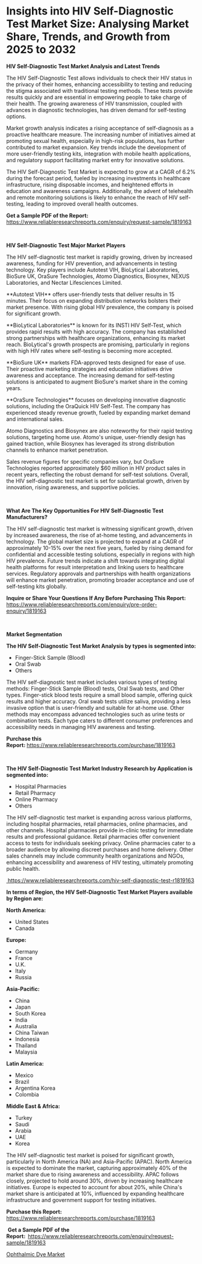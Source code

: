 <p><h1>Insights into HIV Self-Diagnostic Test Market Size: Analysing Market Share, Trends, and Growth from 2025 to 2032</h1></p><p><strong>HIV Self-Diagnostic Test Market Analysis and Latest Trends</strong></p>
<p><p>The HIV Self-Diagnostic Test allows individuals to check their HIV status in the privacy of their homes, enhancing accessibility to testing and reducing the stigma associated with traditional testing methods. These tests provide results quickly and are essential in empowering people to take charge of their health. The growing awareness of HIV transmission, coupled with advances in diagnostic technologies, has driven demand for self-testing options.</p><p>Market growth analysis indicates a rising acceptance of self-diagnosis as a proactive healthcare measure. The increasing number of initiatives aimed at promoting sexual health, especially in high-risk populations, has further contributed to market expansion. Key trends include the development of more user-friendly testing kits, integration with mobile health applications, and regulatory support facilitating market entry for innovative solutions.</p><p>The HIV Self-Diagnostic Test Market is expected to grow at a CAGR of 6.2% during the forecast period, fueled by increasing investments in healthcare infrastructure, rising disposable incomes, and heightened efforts in education and awareness campaigns. Additionally, the advent of telehealth and remote monitoring solutions is likely to enhance the reach of HIV self-testing, leading to improved overall health outcomes.</p></p>
<p><strong>Get a Sample PDF of the Report:&nbsp;</strong> <a href="https://www.reliableresearchreports.com/enquiry/request-sample/1819163?utm_campaign=3268&utm_medium=2&utm_source=Github&utm_content=ia&utm_term=05032025&utm_id=hiv-self-diagnostic-test">https://www.reliableresearchreports.com/enquiry/request-sample/1819163</a></p>
<p>&nbsp;</p>
<p><strong>HIV Self-Diagnostic Test Major Market Players</strong></p>
<p><p>The HIV self-diagnostic test market is rapidly growing, driven by increased awareness, funding for HIV prevention, and advancements in testing technology. Key players include Autotest VIH, BioLytical Laboratories, BioSure UK, OraSure Technologies, Atomo Diagnostics, Biosynex, NEXUS Laboratories, and Nectar Lifesciences Limited.</p><p>**Autotest VIH** offers user-friendly tests that deliver results in 15 minutes. Their focus on expanding distribution networks bolsters their market presence. With rising global HIV prevalence, the company is poised for significant growth.</p><p>**BioLytical Laboratories** is known for its INSTI HIV Self-Test, which provides rapid results with high accuracy. The company has established strong partnerships with healthcare organizations, enhancing its market reach. BioLytical's growth prospects are promising, particularly in regions with high HIV rates where self-testing is becoming more accepted.</p><p>**BioSure UK** markets FDA-approved tests designed for ease of use. Their proactive marketing strategies and education initiatives drive awareness and acceptance. The increasing demand for self-testing solutions is anticipated to augment BioSure's market share in the coming years.</p><p>**OraSure Technologies** focuses on developing innovative diagnostic solutions, including the OraQuick HIV Self-Test. The company has experienced steady revenue growth, fueled by expanding market demand and international sales.</p><p>Atomo Diagnostics and Biosynex are also noteworthy for their rapid testing solutions, targeting home use. Atomo's unique, user-friendly design has gained traction, while Biosynex has leveraged its strong distribution channels to enhance market penetration.</p><p>Sales revenue figures for specific companies vary, but OraSure Technologies reported approximately $60 million in HIV product sales in recent years, reflecting the robust demand for self-test solutions. Overall, the HIV self-diagnostic test market is set for substantial growth, driven by innovation, rising awareness, and supportive policies.</p></p>
<p>&nbsp;</p>
<p><strong>What Are The Key Opportunities For HIV Self-Diagnostic Test Manufacturers?</strong></p>
<p><p>The HIV self-diagnostic test market is witnessing significant growth, driven by increased awareness, the rise of at-home testing, and advancements in technology. The global market size is projected to expand at a CAGR of approximately 10-15% over the next five years, fueled by rising demand for confidential and accessible testing solutions, especially in regions with high HIV prevalence. Future trends indicate a shift towards integrating digital health platforms for result interpretation and linking users to healthcare services. Regulatory approvals and partnerships with health organizations will enhance market penetration, promoting broader acceptance and use of self-testing kits globally.</p></p>
<p><strong>Inquire or Share Your Questions If Any Before Purchasing This Report:</strong> <a href="https://www.reliableresearchreports.com/enquiry/pre-order-enquiry/1819163?utm_campaign=3268&utm_medium=2&utm_source=Github&utm_content=ia&utm_term=05032025&utm_id=hiv-self-diagnostic-test">https://www.reliableresearchreports.com/enquiry/pre-order-enquiry/1819163</a></p>
<p>&nbsp;</p>
<p><strong>Market Segmentation</strong></p>
<p><strong>The HIV Self-Diagnostic Test Market Analysis by types is segmented into:</strong></p>
<p><ul><li>Finger-Stick Sample (Blood)</li><li>Oral Swab</li><li>Others</li></ul></p>
<p><p>The HIV self-diagnostic test market includes various types of testing methods: Finger-Stick Sample (Blood) tests, Oral Swab tests, and Other types. Finger-stick blood tests require a small blood sample, offering quick results and higher accuracy. Oral swab tests utilize saliva, providing a less invasive option that is user-friendly and suitable for at-home use. Other methods may encompass advanced technologies such as urine tests or combination tests. Each type caters to different consumer preferences and accessibility needs in managing HIV awareness and testing.</p></p>
<p><strong>Purchase this Report:&nbsp;</strong><a href="https://www.reliableresearchreports.com/purchase/1819163?utm_campaign=3268&utm_medium=2&utm_source=Github&utm_content=ia&utm_term=05032025&utm_id=hiv-self-diagnostic-test">https://www.reliableresearchreports.com/purchase/1819163</a></p>
<p>&nbsp;</p>
<p><strong>The HIV Self-Diagnostic Test Market Industry Research by Application is segmented into:</strong></p>
<p><ul><li>Hospital Pharmacies</li><li>Retail Pharmacy</li><li>Online Pharmacy</li><li>Others</li></ul></p>
<p><p>The HIV self-diagnostic test market is expanding across various platforms, including hospital pharmacies, retail pharmacies, online pharmacies, and other channels. Hospital pharmacies provide in-clinic testing for immediate results and professional guidance. Retail pharmacies offer convenient access to tests for individuals seeking privacy. Online pharmacies cater to a broader audience by allowing discreet purchases and home delivery. Other sales channels may include community health organizations and NGOs, enhancing accessibility and awareness of HIV testing, ultimately promoting public health.</p></p>
<p><a href="https://www.reliableresearchreports.com/hiv-self-diagnostic-test-r1819163?utm_campaign=3268&utm_medium=2&utm_source=Github&utm_content=ia&utm_term=05032025&utm_id=hiv-self-diagnostic-test">&nbsp;https://www.reliableresearchreports.com/hiv-self-diagnostic-test-r1819163</a></p>
<p><strong>In terms of Region, the HIV Self-Diagnostic Test Market Players available by Region are:</strong></p>
<p>
    <p> <strong> North America: </strong>
        <ul>
            <li>United States</li>
            <li>Canada</li>
        </ul>
        </p> 
    <p> <strong> Europe: </strong>
        <ul>
            <li>Germany</li>
            <li>France</li>
            <li>U.K.</li>
            <li>Italy</li>
            <li>Russia</li>
        </ul>
        </p> 
    <p> <strong> Asia-Pacific: </strong>
        <ul>
            <li>China</li>
            <li>Japan</li>
            <li>South Korea</li>
            <li>India</li>
            <li>Australia</li>
            <li>China Taiwan</li>
            <li>Indonesia</li>
            <li>Thailand</li>
            <li>Malaysia</li>
        </ul>
        </p> 
    <p> <strong> Latin America: </strong>
        <ul>
            <li>Mexico</li>
            <li>Brazil</li>
            <li>Argentina Korea</li>
            <li>Colombia</li>
        </ul>
        </p> 
    <p> <strong> Middle East & Africa: </strong>
        <ul>
            <li>Turkey</li>
            <li>Saudi</li>
            <li>Arabia</li>
            <li>UAE</li>
            <li>Korea</li>
        </ul>
    </p>
    </p>
<p><p>The HIV self-diagnostic test market is poised for significant growth, particularly in North America (NA) and Asia-Pacific (APAC). North America is expected to dominate the market, capturing approximately 40% of the market share due to rising awareness and accessibility. APAC follows closely, projected to hold around 30%, driven by increasing healthcare initiatives. Europe is expected to account for about 20%, while China's market share is anticipated at 10%, influenced by expanding healthcare infrastructure and government support for testing initiatives.</p></p>
<p><strong>Purchase this Report: </strong><a href="https://www.reliableresearchreports.com/purchase/1819163?utm_campaign=3268&utm_medium=2&utm_source=Github&utm_content=ia&utm_term=05032025&utm_id=hiv-self-diagnostic-test">https://www.reliableresearchreports.com/purchase/1819163</a></p>
<p>&nbsp;<strong>Get a Sample PDF of the Report:&nbsp;&nbsp;</strong><a href="https://www.reliableresearchreports.com/enquiry/request-sample/1819163?utm_campaign=3268&utm_medium=2&utm_source=Github&utm_content=ia&utm_term=05032025&utm_id=hiv-self-diagnostic-test">https://www.reliableresearchreports.com/enquiry/request-sample/1819163</a></p>
<p><strong></strong></p>
<p><p><a href="https://github.com/voigttyagi/Market-Research-Report-List-1/blob/main/ophthalmic-dye-market.md?utm_campaign=3268&utm_medium=2&utm_source=Github&utm_content=ia&utm_term=05032025&utm_id=hiv-self-diagnostic-test">Ophthalmic Dye Market</a></p></p>